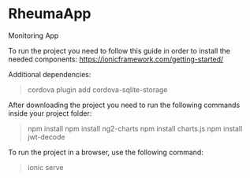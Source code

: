 # RheumaApp
Monitoring App

To run the project you need to follow this guide in order to install the needed components:
https://ionicframework.com/getting-started/

Additional dependencies:
>cordova plugin add cordova-sqlite-storage

After downloading the project you need to run the following commands inside your project folder:
>npm install
>npm install ng2-charts
>npm install charts.js
>npm install jwt-decode



To run the project in a browser, use the following command:
>ionic serve
